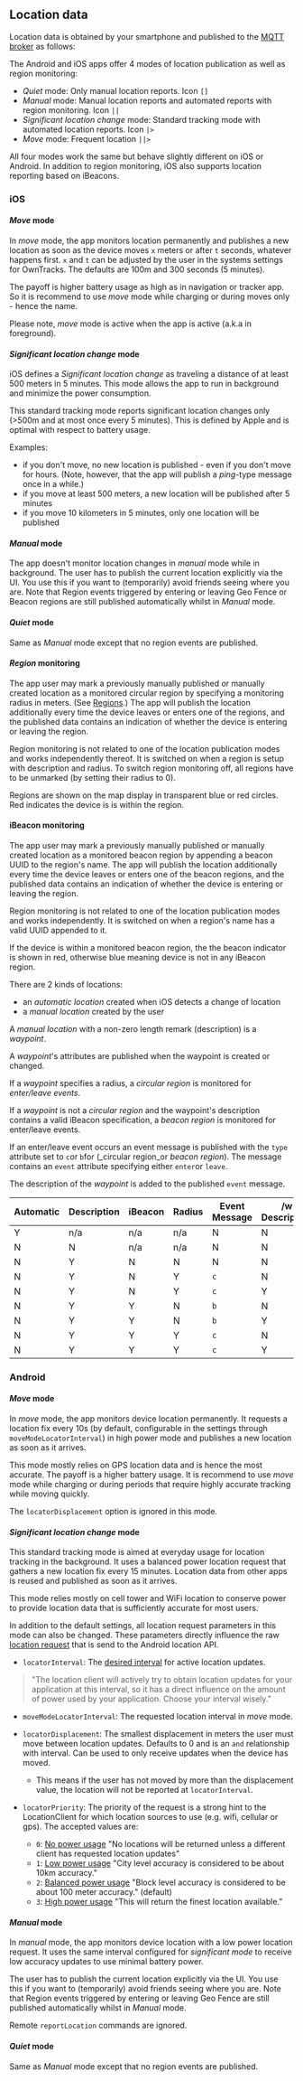 ## Location data

Location data is obtained by your smartphone and published to the [MQTT broker](../guide/broker.md) as follows:

The Android and iOS apps offer 4 modes of location publication as well as region monitoring:

* _Quiet_ mode: Only manual location reports. Icon `[]`
* _Manual_ mode: Manual location reports and automated reports with region monitoring. Icon `||`
* _Significant location change_ mode: Standard tracking mode with automated location reports. Icon `|>`
* _Move_ mode: Frequent location  `||>`

All four modes work the same but behave slightly different on iOS or Android. In addition to region monitoring, iOS also supports location reporting based on iBeacons. 

### iOS 
#### _Move_ mode 

In _move_ mode, the app monitors location permanently and publishes a new
location as soon as the device moves `x` meters or after `t` seconds, whatever
happens first. `x` and `t` can be adjusted by the user in the systems settings for
OwnTracks. The defaults are 100m and 300 seconds (5 minutes). 

The payoff is higher battery usage as high as in navigation or tracker app.
So it is recommend to use _move_ mode while charging or during moves only - hence the name.

Please note, _move_ mode is active when the app is active (a.k.a in foreground).

#### _Significant location change_ mode

iOS defines a _Significant location change_ as traveling a distance of at least
500 meters in 5 minutes.  This mode allows the app to run in background and
minimize the power consumption.

This standard tracking mode reports significant location changes only (>500m
and at most once every 5 minutes).  This is defined by Apple and is optimal
with respect to battery usage.

Examples:

* if you don't move, no new location is published - even if you don't move for hours. (Note, however, that the app will publish a _ping_-type message once in a while.)
* if you move at least 500 meters, a new location will be published after 5 minutes
* if you move 10 kilometers in 5 minutes, only one location will be published


#### _Manual_ mode

The app doesn't monitor location changes in _manual_ mode while in background.
The user has to publish the current location explicitly via the UI. You use this if
you want to (temporarily) avoid friends seeing where you are. Note that Region events
triggered by entering or leaving Geo Fence or Beacon regions
are still published automatically whilst in _Manual_ mode.

#### _Quiet_ mode

Same as _Manual_ mode except that no region events are published.

#### _Region_ monitoring

The app user may mark a previously manually published or manually created 
location as a monitored circular region by specifying a monitoring radius in meters. (See [Regions](waypoints.md).)
The app will publish the location
additionally every time the device leaves or enters one of the regions, and the
published data contains an indication of whether the device is entering or
leaving the region.

Region monitoring is not related to one of the location publication modes and
works independently thereof. It is switched on when a region is setup with description
and radius. To switch region monitoring off, all regions have to be 
unmarked (by setting their radius to 0).

Regions are shown on the map display in transparent blue or red circles. Red
indicates the device is is within the region.

#### iBeacon monitoring

The app user may mark a previously manually published or manually created location
as a monitored beacon region by appending a beacon UUID to the region's name.
The app will publish the location
additionally every time the device leaves or enters one of the beacon regions, and the
published data contains an indication of whether the device is entering or
leaving the region.

Region monitoring is not related to one of the location publication modes and
works independently. It is switched on when a region's name has a valid UUID
appended to it.

If the device is within a monitored beacon region, the the beacon indicator
is shown in red, otherwise blue meaning device is not in any iBeacon region.

There are 2 kinds of locations:

* an _automatic location_ created when iOS detects a change of location
* a _manual location_ created by the user

A _manual location_ with a non-zero length remark (description) is a _waypoint_.

A _waypoint_'s attributes are published when the waypoint is created or changed.

If a _waypoint_ specifies a radius, a _circular region_ is monitored for _enter/leave events_.

If a _waypoint_ is not a _circular region_ and the waypoint's description contains a valid iBeacon specification, a _beacon region_ is monitored for enter/leave events.

If an enter/leave event occurs an event message is published with the `type` attribute set to `c`or `b`for (_circular region_or _beacon region_). The message contains an `event` attribute specifying either `enter`or `leave`.

The description of the _waypoint_ is added to the published `event` message.

| Automatic | Description | iBeacon | Radius | Event Message | /w Description | Waypoint Message |
|-----------|-------------|---------|--------|---------------|----------------|------------------|
| Y         | n/a         | n/a     | n/a    | N             | N              | N                |
| N         | N           | n/a     | n/a    | N             | N              | N                |
| N         | Y           | N       | N      | N             | N              | Y                |
| N         | Y           | N       | Y      | `c`           | N              | N                |
| N         | Y           | N       | Y      | `c`           | Y              | Y                |
| N         | Y           | Y       | N      | `b`           | N              | N                |
| N         | Y           | Y       | N      | `b`           | Y              | Y                |
| N         | Y           | Y       | Y      | `c`           | N              | N                |
| N         | Y           | Y       | Y      | `c`           | Y              | Y                |

### Android

#### _Move_ mode 

In _move_ mode, the app monitors device location permanently. It requests a location fix every 10s (by default, configurable in the settings through `moveModeLocatorInterval`) in high power mode and publishes a new location as soon as it arrives. 

This mode mostly relies on GPS location data and is hence the most accurate. The payoff is a higher battery usage.
It is recommend to use _move_ mode while charging or during periods that require highly accurate tracking while moving quickly. 

The `locatorDisplacement` option is ignored in this mode.

#### _Significant location change_ mode

This standard tracking mode is aimed at everyday usage for location tracking in the background. It uses a balanced power location request that gathers a new location fix every 15 minutes. Location data from other apps is reused and published as soon as it arrives. 

This mode relies mostly on cell tower and WiFi location to conserve power to provide location data that is sufficiently accurate for most users. 

In addition to the default settings, all location request parameters in this mode can also be changed. These parameters directly influence the raw [location request](https://developers.google.com/android/reference/com/google/android/gms/location/LocationRequest) that is send to the Android location API.  

* `locatorInterval`: The [desired interval](https://developers.google.com/android/reference/com/google/android/gms/location/LocationRequest#public-locationrequest-setinterval-long-millis) for active location updates.
>    "The location client will actively try to obtain location updates for your application at this interval, so it has a direct influence on the amount of power used by your application. Choose your interval wisely."

* `moveModeLocatorInterval`: The requested location interval in _move_ mode.

* `locatorDisplacement`: The smallest displacement in meters the user must move between location updates. Defaults to 0 and is an `and` relationship with interval. Can be used to only receive updates when the device has moved.
    * This means if the user has not moved by more than the displacement value, the location will not be reported at `locatorInterval`.

* `locatorPriority`: The priority of the request is a strong hint to the LocationClient for which location sources to use (e.g. wifi, cellular or gps). The accepted values are:
    * `0`: [No power usage](https://developers.google.com/android/reference/com/google/android/gms/location/LocationRequest#public-static-final-int-priority_no_power) "No locations will be returned unless a different client has requested location updates"
    * `1`: [Low power usage](https://developers.google.com/android/reference/com/google/android/gms/location/LocationRequest#public-static-final-int-priority_low_power) "City level accuracy is considered to be about 10km accuracy."
    * `2`: [Balanced power usage](https://developers.google.com/android/reference/com/google/android/gms/location/LocationRequest#public-static-final-int-priority_balanced_power_accuracy) "Block level accuracy is considered to be about 100 meter accuracy." (default)
    * `3`: [High power usage](https://developers.google.com/android/reference/com/google/android/gms/location/LocationRequest#public-static-final-int-priority_high_accuracy) "This will return the finest location available."

#### _Manual_ mode

In _manual_ mode, the app monitors device location with a low power location request. It uses the same interval configured for _significant mode_ to receive low accuracy updates to use minimal battery power. 

The user has to publish the current location explicitly via the UI. You use this if you want to (temporarily) avoid friends seeing where you are. Note that Region events triggered by entering or leaving Geo Fence are still published automatically whilst in _Manual_ mode.

Remote `reportLocation` commands are ignored. 

#### _Quiet_ mode

Same as _Manual_ mode except that no region events are published.



